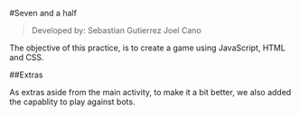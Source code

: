 #Seven and a half

> Developed by:
> Sebastian Gutierrez
> Joel Cano

The objective of this practice, is to create a game using JavaScript, HTML and CSS.

##Extras

As extras aside from the main activity, to make it a bit better, we also added the capablity to play against bots.
